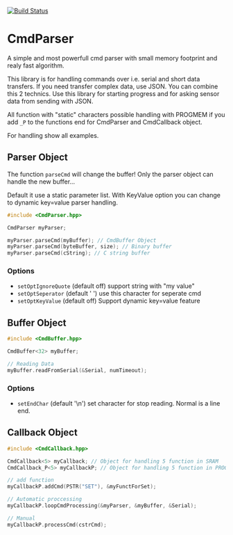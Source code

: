 [![Build Status](https://travis-ci.org/pvizeli/CmdParser.svg?branch=master)](https://travis-ci.org/pvizeli/CmdParser)

# CmdParser
A simple and most powerfull cmd parser with small memory footprint and realy
fast algorithm.

This library is for handling commands over i.e. serial and short data transfers.
If you need transfer complex data, use JSON. You can combine this 2 technics.
Use this library for starting progress and for asking sensor data from sending
with JSON.

All function with "static" characters possible handling with PROGMEM if you
add ```_P``` to the functions end for CmdParser and CmdCallback object.

For handling show all examples.

## Parser Object

The function ```parseCmd``` will change the buffer! Only the parser object can
handle the new buffer...

Default it use a static parameter list. With KeyValue option you can change
to dynamic key=value parser handling.

```c++
#include <CmdParser.hpp>

CmdParser myParser;

myParser.parseCmd(myBuffer); // CmdBuffer Object
myParser.parseCmd(byteBuffer, size); // Binary buffer
myParser.parseCmd(cString); // C string buffer

```

### Options
- ```setOptIgnoreQuote``` (default off) support string with "my value"
- ```setOptSeperator``` (default ' ') use this character for seperate cmd
- ```setOptKeyValue``` (default off) Support dynamic key=value feature


## Buffer Object

```c++
#include <CmdBuffer.hpp>

CmdBuffer<32> myBuffer;

// Reading Data
myBuffer.readFromSerial(&Serial, numTimeout);
```

### Options
- ```setEndChar``` (default '\n') set character for stop reading. Normal is a line end.

## Callback Object

```c++
#include <CmdCallback.hpp>

CmdCallback<5> myCallback; // Object for handling 5 function in SRAM
CmdCallback_P<5> myCallbackP; // Object for handling 5 function in PROGMEM

// add function
myCallbackP.addCmd(PSTR("SET"), &myFunctForSet);

// Automatic proccessing
myCallbackP.loopCmdProcessing(&myParser, &myBuffer, &Serial);

// Manual
myCallbackP.processCmd(cstrCmd);
```
